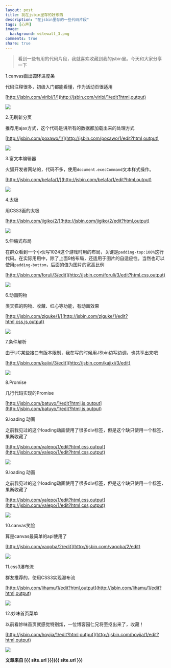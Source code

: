 ```yaml
---
layout: post
title: 我在jsbin里存的好东西
description: "在jsbin里存的一些代码片段"
tags: [心声]
image:
  background: witewall_3.png
comments: true
share: true
---
```


>看到一些有用的代码片段，我就喜欢收藏到我的jsbin里。今天和大家分享一下

1.canvas画出圆环进度条

代码注释很多，初级入门都能看懂，作为活动页很适用

[http://jsbin.com/viribi/1/](http://jsbin.com/viribi/1/edit?html,output)

![](/images/article/jsbin-share/1.png)

2.无刷新分页

推荐用ajax方式，这个代码是讲所有的数据都加载出来的处理方式

[http://jsbin.com/poxawo/1/](http://jsbin.com/poxawo/1/edit?html,output)

![](/images/article/jsbin-share/2.png)

3.富文本编辑器

火狐开发者网站的，代码不多，使用`document.execCommand`文本样式操作。

[http://jsbin.com/belafa/1/](http://jsbin.com/belafa/1/edit?html,output)

![](/images/article/jsbin-share/3.png)

4.太极

用CSS3画的太极

[http://jsbin.com/jigiko/2/](http://jsbin.com/jigiko/2/edit?html,output)

![](/images/article/jsbin-share/5.png)

5.伸缩式布局

在群众看到一个小伙写1024这个游戏时用的布局，关键是`padding-top:100%`这行代码。在实际用用中，除了上面9格布局，还适用于图片的自适应性。当然也可以使用`padding-bottom`，后面的值为图片的宽高比例

[http://jsbin.com/foruli/3/edit](http://jsbin.com/foruli/3/edit?html,css,output)

![](/images/article/jsbin-share/4.png)

6.动画购物

类天猫的购物、收藏、红心等功能，有动画效果

[http://jsbin.com/ziguke/1/](http://jsbin.com/ziguke/1/edit?html,css,js,output)

![](/images/article/jsbin-share/6.png)

7.条件解析

由于UC某些接口有版本限制，我在写的时候用JSbin边写边调，也共享出来吧

[http://jsbin.com/kajixi/3/edit](http://jsbin.com/kajixi/3/edit)

![](/images/article/jsbin-share/7.png)

8.Promise

几行代码实现的Promise

[http://jsbin.com/batuyo/1/edit?html,js,output](http://jsbin.com/batuyo/1/edit?html,js,output)

9.loading 动画

之前我见过的这个loading动画使用了很多div标签，但是这个缺只使用一个标签，果断收藏了

[http://jsbin.com/yalepo/1/edit?html,css,output](http://jsbin.com/yalepo/1/edit?html,css,output)

![](/images/article/jsbin-share/8.png)

9.loading 动画

之前我见过的这个loading动画使用了很多div标签，但是这个缺只使用一个标签，果断收藏了

[http://jsbin.com/yalepo/1/edit?html,css,output](http://jsbin.com/yalepo/1/edit?html,css,output)

![](/images/article/jsbin-share/8.png)

10.canvas笑脸

算是canvas最简单的api使用了

[http://jsbin.com/vaqoba/2/edit](http://jsbin.com/vaqoba/2/edit)

![](/images/article/jsbin-share/9.png)

11.css3瀑布流

群友推荐的，使用CSS3实现瀑布流

[http://jsbin.com/lihamu/1/edit?html,output](http://jsbin.com/lihamu/1/edit?html,output)

![](/images/article/jsbin-share/10.png)

12.妙味首页菜单

以前看妙味首页就感觉特别炫，一位博客园仁兄将至抠出来了，收藏！

[http://jsbin.com/hoyija/1/edit?html,output](http://jsbin.com/hoyija/1/edit?html,output)

![](/images/article/jsbin-share/11.png)


**文章来自 [{{ site.url }}]({{ site.url }})**